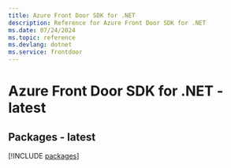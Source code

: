 ```yaml
---
title: Azure Front Door SDK for .NET
description: Reference for Azure Front Door SDK for .NET
ms.date: 07/24/2024
ms.topic: reference
ms.devlang: dotnet
ms.service: frontdoor
---
```

# Azure Front Door SDK for .NET - latest
## Packages - latest
[!INCLUDE [packages](front-door-index.md)]